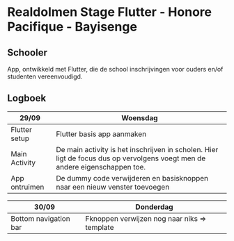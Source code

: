 # Realdolmen Stage Flutter - Honore Pacifique - Bayisenge

## Schooler

App, ontwikkeld met Flutter, die de school inschrijvingen voor ouders en/of studenten vereenvoudigd.


## Logboek


| 29/09       | Woensdag |
| ----------- | ----------- |
| Flutter setup      | Flutter basis app aanmaken        |
| Main Activity   | De main activity is het inschrijven in scholen. Hier ligt de focus dus op vervolgens voegt men de andere eigenschappen toe.        |
| App ontruimen | De dummy code verwijderen en basisknoppen naar een nieuw venster toevoegen |

| 30/09       | Donderdag |
| ----------- | ----------- |
| Bottom navigation bar     | Fknoppen verwijzen nog naar niks => template       |
